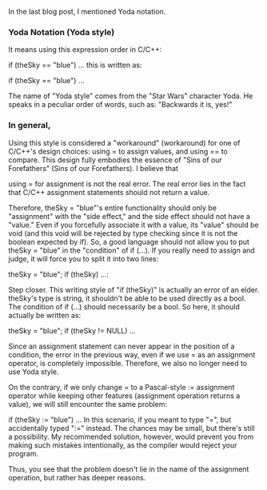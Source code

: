  In the last blog post, I mentioned Yoda notation.

### Yoda Notation (Yoda style)

It means using this expression order in C/C++:

if (theSky == "blue") ... this is written as:

if (theSky == "blue") ...

The name of "Yoda style" comes from the "Star Wars" character Yoda. He speaks in a peculiar order of words, such as: "Backwards it is, yes!"

### In general,

Using this style is considered a "workaround" (workaround) for one of C/C++'s design choices: using = to assign values, and using == to compare. This design fully embodies the essence of "Sins of our Forefathers" (Sins of our Forefathers). I believe that

using = for assignment is not the real error. The real error lies in the fact that C/C++ assignment statements should not return a value.

Therefore, theSky = "blue"'s entire functionality should only be "assignment" with the "side effect," and the side effect should not have a "value." Even if you forcefully associate it with a value, its "value" should be void (and this void will be rejected by type checking since it is not the boolean expected by if). So, a good language should not allow you to put theSky = "blue" in the "condition" of if (...). If you really need to assign and judge, it will force you to split it into two lines:

theSky = "blue";
if (theSky) ...:

Step closer. This writing style of "if (theSky)" is actually an error of an elder. theSky's type is string, it shouldn't be able to be used directly as a bool. The condition of if (...) should necessarily be a bool. So here, it should actually be written as:

theSky = "blue";
if (theSky != NULL) ...

Since an assignment statement can never appear in the position of a condition, the error in the previous way, even if we use = as an assignment operator, is completely impossible. Therefore, we also no longer need to use Yoda style.

On the contrary, if we only change = to a Pascal-style := assignment operator while keeping other features (assignment operation returns a value), we will still encounter the same problem:

if (theSky := "blue") ... In this scenario, if you meant to type "=", but accidentally typed ":=" instead. The chances may be small, but there's still a possibility. My recommended solution, however, would prevent you from making such mistakes intentionally, as the compiler would reject your program.

Thus, you see that the problem doesn't lie in the name of the assignment operation, but rather has deeper reasons.